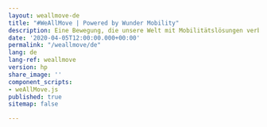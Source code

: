 ```yaml
---
layout: weallmove-de
title: "#WeAllMove | Powered by Wunder Mobility"
description: Eine Bewegung, die unsere Welt mit Mobilitätslösungen verbindet. Während einige von uns zu Hause bleiben, riskieren andere Gemeinschaftsmitglieder ihr Leben.
date: '2020-04-05T12:00:00.000+00:00'
permalink: "/weallmove/de"
lang: de
lang-ref: weallmove
version: hp
share_image: ''
component_scripts:
- weAllMove.js
published: true
sitemap: false

---
```

